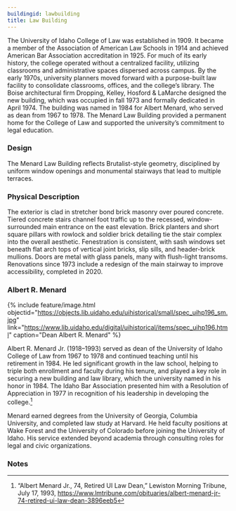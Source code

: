 ```yaml
---
buildingid: lawbuilding
title: Law Building
---
```


The University of Idaho College of Law was established in 1909. It became a member of the Association of American Law Schools in 1914 and achieved American Bar Association accreditation in 1925. For much of its early history, the college operated without a centralized facility, utilizing classrooms and administrative spaces dispersed across campus. By the early 1970s, university planners moved forward with a purpose-built law facility to consolidate classrooms, offices, and the college’s library. The Boise architectural firm Dropping, Kelley, Hosford & LaMarche designed the new building, which was occupied in fall 1973 and formally dedicated in April 1974. The building was named in 1984 for Albert Menard, who served as dean from 1967 to 1978. The Menard Law Building provided a permanent home for the College of Law and supported the university’s commitment to legal education. 

### Design

The Menard Law Building reflects Brutalist-style geometry, disciplined by uniform window openings and monumental stairways that lead to multiple terraces. 

### Physical Description

The exterior is clad in stretcher bond brick masonry over poured concrete. Tiered concrete stairs channel foot traffic up to the recessed, window-surrounded main entrance on the east elevation. Brick planters and short square pillars with rowlock and soldier brick detailing tie the stair complex into the overall aesthetic. Fenestration is consistent, with sash windows set beneath flat arch tops of vertical joint bricks, slip sills, and header-brick mullions. Doors are metal with glass panels, many with flush-light transoms. Renovations since 1973 include a redesign of the main stairway to improve accessibility, completed in 2020. 

### Albert R. Menard 

{% include feature/image.html objectid="https://objects.lib.uidaho.edu/uihistorical/small/spec_uihp196_sm.jpg" link="https://www.lib.uidaho.edu/digital/uihistorical/items/spec_uihp196.html" caption="Dean Albert R. Menard" %}

Albert R. Menard Jr. (1918–1993) served as dean of the University of Idaho College of Law from 1967 to 1978 and continued teaching until his retirement in 1984. He led significant growth in the law school, helping to triple both enrollment and faculty during his tenure, and played a key role in securing a new building and law library, which the university named in his honor in 1984. The Idaho Bar Association presented him with a Resolution of Appreciation in 1977 in recognition of his leadership in developing the college.[^4] 

Menard earned degrees from the University of Georgia, Columbia University, and completed law study at Harvard. He held faculty positions at Wake Forest and the University of Colorado before joining the University of Idaho. His service extended beyond academia through consulting roles for legal and civic organizations.

### Notes 

[^1]: Nathan J. Moody, “National Register of Historic Places—Registration Form: The University of Idaho Historic District,” initial submission to Idaho SHPO, unpublished, University of Idaho, Moscow, Idaho, May 7, 2025, 57-58
[^4]: “Albert Menard Jr., 74, Retired UI Law Dean,” Lewiston Morning Tribune, July 17, 1993, https://www.lmtribune.com/obituaries/albert-menard-jr-74-retired-ui-law-dean-3896eeb5 
